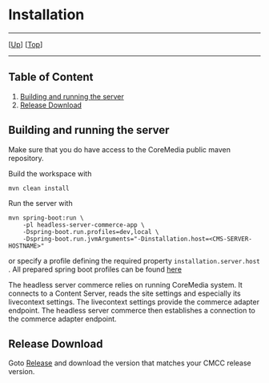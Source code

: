 # Installation

--------------------------------------------------------------------------------

\[[Up](README.md)\] \[[Top](#top)\]

--------------------------------------------------------------------------------

## Table of Content

1. [Building and running the server](#building-and-running-the-server)
1. [Release Download](#release-download)

## Building and running the server

Make sure that you do have access to the CoreMedia public maven repository.

Build the workspace with

    mvn clean install

Run the server with

    mvn spring-boot:run \
        -pl headless-server-commerce-app \
        -Dspring-boot.run.profiles=dev,local \
        -Dspring-boot.run.jvmArguments="-Dinstallation.host=<CMS-SERVER-HOSTNAME>"

or specify a profile defining the required property `installation.server.host`
. All prepared spring boot profiles can be
found [here](https://github.com/CoreMedia/coremedia-headless-commerce/tree/main/headless-server-commerce-app/src/main/resources)

The headless server commerce relies on running CoreMedia system. It connects to
a Content Server, reads the site settings and especially its livecontext
settings. The livecontext settings provide the commerce adapter endpoint. The
headless server commerce then establishes a connection to the commerce adapter
endpoint.

## Release Download

Goto [Release](https://github.com/CoreMedia/coremedia-headless-commerce/releases)
and download the version that matches your CMCC release version.

